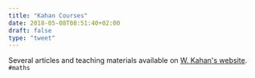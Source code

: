 ```yaml
---
title: "Kahan Courses"
date: 2018-05-08T08:51:40+02:00
draft: false
type: "tweet"
---
```

Several articles and teaching materials available on [W. Kahan's website](https://people.eecs.berkeley.edu/~wkahan/). `#maths`
